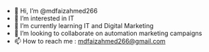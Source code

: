 - 👋 Hi, I’m @mdfaizahmed266
- 👀 I’m interested in IT
- 🌱 I’m currently learning IT and Digital Marketing
- 💞️ I’m looking to collaborate on automation marketing campaigns
- 📫 How to reach me : mdfaizahmed266@gmail.com

<!---
mdfaizahmed266/mdfaizahmed266 is a ✨ special ✨ repository because its `README.md` (this file) appears on your GitHub profile.
You can click the Preview link to take a look at your changes.
--->
